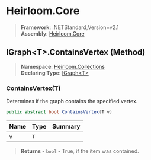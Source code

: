 # Heirloom.Core

> **Framework**: .NETStandard,Version=v2.1  
> **Assembly**: [Heirloom.Core][0]

## IGraph\<T>.ContainsVertex (Method)

> **Namespace**: [Heirloom.Collections][0]  
> **Declaring Type**: [IGraph\<T>][1]

### ContainsVertex(T)

Determines if the graph contains the specified vertex.

```cs
public abstract bool ContainsVertex(T v)
```

| Name | Type | Summary |
|------|------|---------|
| v    | `T`  |         |

> **Returns** - `bool` - True, if the item was contained.

[0]: ../../../Heirloom.Core.md
[1]: ../IGraph[T].md
